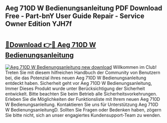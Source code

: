 ## Aeg 710D W Bedienungsanleitung PDF Download Free - Part-bnY User Guide Repair - Service Owner Edition YJH7f

# <h2><a href="http://df5hwmi.blite.top/?on=Aeg+710D+W+Bedienungsanleitung">🔗Download 👉🔴 Aeg 710D W Bedienungsanleitung</a></h2>

[![Aeg 710D W Bedienungsanleitung new download](https://i.imgur.com/lujVjoI.png)](http://df5hwmi.blite.top/?on=Aeg+710D+W+Bedienungsanleitung)
Willkommen im Club! Treten Sie mit diesem hilfreichen Handbuch der Community von Benutzern bei, die das Potenzial ihres neuen Aeg 710D W Bedienungsanleitung entdeckt haben. Sicherheit geht vor Aeg 710D W Bedienungsanleitung, Immer Dieses Produkt wurde unter Berücksichtigung der Sicherheit entwickelt. Bitte beachten Sie beim Betrieb alle Sicherheitsvorkehrungen. Erleben Sie die Möglichkeiten der Funktionsliste mit Ihrem neuen Aeg 710D W Bedienungsanleitung. Kontaktieren Sie uns für Unterstützung Aeg 710D W BedienungsanleitungD. Sollten Sie Fragen oder Bedenken haben, zögern Sie bitte nicht, sich an unser engagiertes Kundensupport-Team zu wenden.
